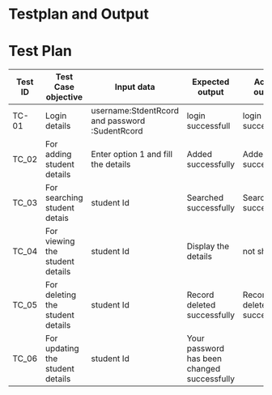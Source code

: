 # Testplan and Output

# Test Plan
|Test ID   |Test Case objective  |Input data   |Expected output   |Actual  output|
|----------|---------------------|-------------|------------------|---------------|
|TC-01     |Login details        |username:StdentRcord  and password :SudentRcord|login successfull|login successfull|
|TC_02   |For adding student details|Enter option 1 and fill the details|Added successfully|Added successfully|
|TC_03   |For searching student detais|student Id  |Searched successfully|Searched successfully|
|TC_04|For viewing the student details |student Id |Display the details|not showing|
|TC_05|For deleting the student details|student Id |Record deleted successfully|Record deleted successfully|
|TC_06|For updating the student details|student Id |Your password has been changed successfully||Your password has been changed successfully|
